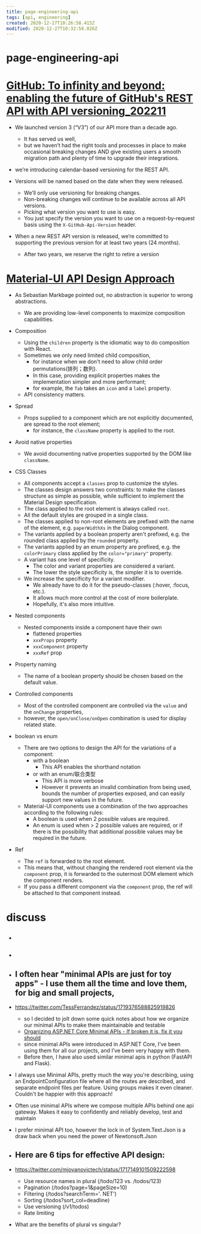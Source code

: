 ```yaml
---
title: page-engineering-api
tags: [api, engineering]
created: 2020-12-27T10:26:58.415Z
modified: 2020-12-27T10:32:58.026Z
---
```


# page-engineering-api

# [GitHub: To infinity and beyond: enabling the future of GitHub's REST API with API versioning_202211](https://github.blog/2022-11-28-to-infinity-and-beyond-enabling-the-future-of-githubs-rest-api-with-api-versioning/)

- We launched version 3 (“V3”) of our API more than a decade ago. 
  - It has served us well, 
  - but we haven’t had the right tools and processes in place to make occasional breaking changes AND give existing users a smooth migration path and plenty of time to upgrade their integrations.
- we’re introducing calendar-based versioning for the REST API.

- Versions will be named based on the date when they were released. 
  - We’ll only use versioning for breaking changes. 
  - Non-breaking changes will continue to be available across all API versions.
  - Picking what version you want to use is easy. 
  - You just specify the version you want to use on a request-by-request basis using the `X-GitHub-Api-Version` header.
- When a new REST API version is released, we’re committed to supporting the previous version for at least two years (24 months).
  - After two years, we reserve the right to retire a version
# [Material-UI API Design Approach](https://material-ui.com/guides/api/)
- As Sebastian Markbage pointed out, no abstraction is superior to wrong abstractions. 
  - We are providing low-level components to maximize composition capabilities.

- Composition
  - Using the `children` property is the idiomatic way to do composition with React.
  - Sometimes we only need limited child composition, 
    - for instance when we don't need to allow child order permutations(排列；数列). 
    - In this case, providing explicit properties makes the implementation simpler and more performant; 
    - for example, the `Tab` takes an `icon` and a `label` property.
  - API consistency matters.

- Spread
  - Props supplied to a component which are not explicitly documented, are spread to the root element; 
    - for instance, the `className` property is applied to the root.

- Avoid native properties
  - We avoid documenting native properties supported by the DOM like `className`.

- CSS Classes
  - All components accept a `classes` prop to customize the styles. 
  - The classes design answers two constraints: to make the classes structure as simple as possible, while sufficient to implement the Material Design specification.
  - The class applied to the root element is always called `root`.
  - All the default styles are grouped in a single class.
  - The classes applied to non-root elements are prefixed with the name of the element, e.g. `paperWidthXs` in the Dialog component.
  - The variants applied by a boolean property aren't prefixed, e.g. the rounded class applied by the `rounded` property.
  - The variants applied by an enum property are prefixed, e.g. the `colorPrimary` class applied by the `color="primary"` property.
  - A variant has one level of specificity. 
    - The color and variant properties are considered a variant.
    - The lower the style specificity is, the simpler it is to override.
  - We increase the specificity for a variant modifier. 
    - We already have to do it for the pseudo-classes (:hover, :focus, etc.). 
    - It allows much more control at the cost of more boilerplate. 
    - Hopefully, it's also more intuitive.

- Nested components
  - Nested components inside a component have their own
    - flattened properties
    - `xxxProps` property
    - `xxxComponent` property
    - `xxxRef` prop

- Property naming
  - The name of a boolean property should be chosen based on the default value.

- Controlled components
  - Most of the controlled component are controlled via the `value` and the `onChange` properties, 
  - however, the `open/onClose/onOpen` combination is used for display related state.

- boolean vs enum
  - There are two options to design the API for the variations of a component: 
    - with a boolean
      - This API enables the shorthand notation
    - or with an enum/联合类型
      - This API is more verbose
      - However it prevents an invalid combination from being used, bounds the number of properties exposed, and can easily support new values in the future.
  - Material-UI components use a combination of the two approaches according to the following rules:
    - A boolean is used when 2 possible values are required.
    - An enum is used when > 2 possible values are required, or if there is the possibility that additional possible values may be required in the future.

- Ref
  - The `ref` is forwarded to the root element. 
  - This means that, without changing the rendered root element via the `component` prop, it is forwarded to the outermost DOM element which the component renders. 
  - If you pass a different component via the `component` prop, the ref will be attached to that component instead.
# discuss
- ## 

- ## 

- ## I often hear "minimal APIs are just for toy apps" - I use them all the time and love them, for big and small projects, 
- https://twitter.com/TessFerrandez/status/1719376588825919826
  - so I decided to jolt down some quick notes about how we organize our minimal APIs to make them maintainable and testable
  - [Organizing ASP.NET Core Minimal APIs - If broken it is, fix it you should](https://www.tessferrandez.com/blog/2023/10/31/organizing-minimal-apis.html)
  - since minimal APIs were introduced in ASP.NET Core, I’ve been using them for all our projects, and I’ve been very happy with them. 
  - Before then, I have also used similar minimal apis in python (FastAPI and Flask).
- I always use Minimal APIs, pretty much the way you're describing, using an EndpointConfiguration file where all the routes are described, and separate endpoint files per feature. Using groups makes it even cleaner. Couldn't be happier with this approach!
- Often use minimal APIs where we compose multiple APIs behind one api gateway. Makes it easy to confidently and reliably develop, test and maintain
- I prefer minimal API too, however the lock in of System.Text.Json is a draw back when you need the power of Newtonsoft.Json

- ## Here are 6 tips for effective API design:
- https://twitter.com/mjovanovictech/status/1717149101509222598
  - Use resource names in plural (/todo/123 vs. /todos/123)
  - Pagination (/todos?page=1&pageSize=10)
  - Filtering (/todos?searchTerm='. NET')
  - Sorting (/todos?sort_col=deadline)
  - Use versioning (/v1/todos)
  - Rate limiting

- What are the benefits of plural vs singular?
